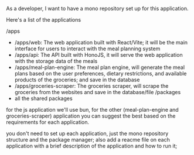 As a developer, I want to have a mono repository set up for this application.

Here's a list of the applications

/apps
- /apps/web: The web application built with React/Vite; it will be the main interface for users to interact with the meal planning system
- /apps/api: The API built with HonoJS, it will serve the web application with the storage data of the meals
- /apps/meal-plan-engine: The meal plan engine, will generate the meal plans based on the user preferences, dietary restrictions, and available products of the groceries; and save in the database
- /apps/groceries-scraper: The groceries scraper, will scrape the groceries from the websites and save in the database/file
/packages
- all the shared packages

for the js application we'll use bun, for the other (meal-plan-engine and groceries-scraper) application you can suggest the best based on the requirements for each application.

you don't need to set up each application, just the mono repository structure and the package manager; also add a reacme file on each application with a brief description of the application and how to run it;
